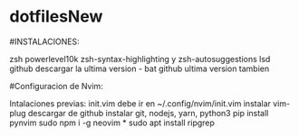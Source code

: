 # dotfilesNew

#INSTALACIONES:

zsh
powerlevel10k
zsh-syntax-highlighting y zsh-autosuggestions
lsd github descargar la ultima version - bat github ultima version tambien

#Configuracion de Nvim:

Intalaciones previas:
init.vim debe ir en ~/.config/nvim/init.vim
instalar vim-plug descargar de github
instalar git, nodejs, yarn, python3
pip install pynvim
sudo npm i -g neovim \* sudo apt install ripgrep
